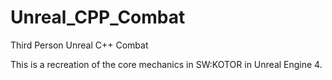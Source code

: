 # Unreal_CPP_Combat
Third Person Unreal C++ Combat

This is a recreation of the core mechanics in SW:KOTOR in Unreal Engine 4. 
